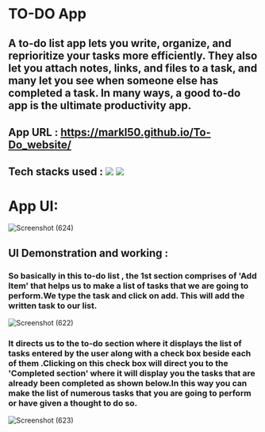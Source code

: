 # TO-DO App 
## A to-do list app lets you write, organize, and reprioritize your tasks more efficiently. They also let you attach notes, links, and files to a task, and many let you see when someone else has completed a task. In many ways, a good to-do app is the ultimate productivity app.

## App URL : https://markl50.github.io/To-Do_website/

## Tech stacks used : <img src="https://img.shields.io/badge/Frontend:-HTML & CSS-5555ff">  <img src="https://img.shields.io/badge/Backend:- Javascript-E32800">

# App UI:
![Screenshot (624)](https://user-images.githubusercontent.com/76861726/157120018-e4274618-3911-4e4e-aca8-60b6fd7e0e93.png)

## UI Demonstration and working :
### So basically in this to-do list , the 1st section comprises of 'Add Item' that helps us to make a list of tasks that we are going to perform.We type the task and click on add. This will add the written task to our list.


![Screenshot (622)](https://user-images.githubusercontent.com/76861726/157120403-99e35c0a-d184-4433-a74a-28458534fcf0.png)

### It directs us to the to-do section where it displays the list of tasks entered by the user along with a check box beside each of them .Clicking on this check box will direct you to the 'Completed section' where it will display you the tasks that are already been completed as shown below.In this way you can make the list of numerous tasks that you are going to perform or have given a thought to do so.

![Screenshot (623)](https://user-images.githubusercontent.com/76861726/157120719-c424516c-af73-4ace-a5b6-2e1d60626f99.png)


